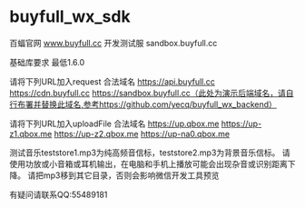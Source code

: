 # buyfull_wx_sdk
百蝠官网 www.buyfull.cc
开发测试服 sandbox.buyfull.cc

基础库要求 最低1.6.0

请将下列URL加入request 合法域名
https://api.buyfull.cc
https://cdn.buyfull.cc
https://sandbox.buyfull.cc（此处为演示后端域名，请自行布署并替换此域名,参考https://github.com/yecq/buyfull_wx_backend）

请将下列URL加入uploadFile 合法域名
https://up.qbox.me
https://up-z1.qbox.me
https://up-z2.qbox.me
https://up-na0.qbox.me

测试音乐teststore1.mp3为纯高频音信标，teststore2.mp3为背景音乐信标。
请使用功放或小音箱或耳机输出，在电脑和手机上播放可能会出现杂音或识别距离下降。
请把mp3移到其它目录，否则会影响微信开发工具预览

有疑问请联系QQ:55489181